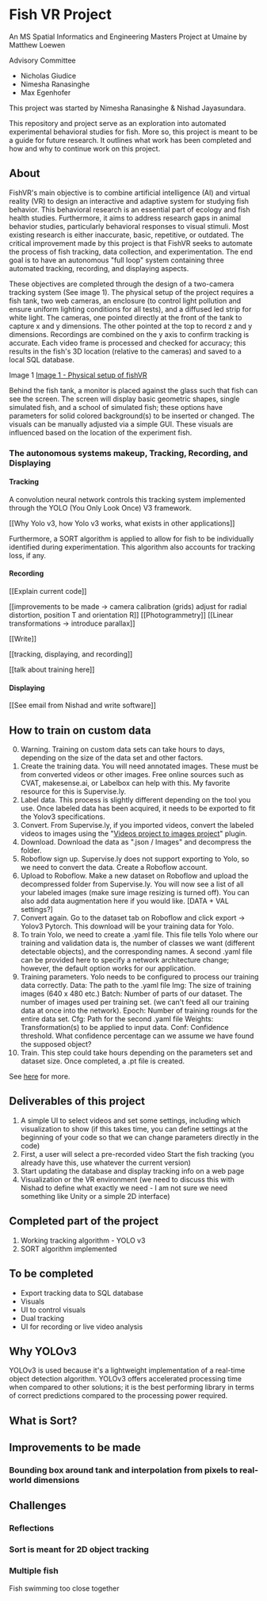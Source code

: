 # Fish VR Project

An MS Spatial Informatics and Engineering Masters Project at Umaine by Matthew Loewen

Advisory Committee

- Nicholas Giudice
- Nimesha Ranasinghe
- Max Egenhofer

This project was started by Nimesha Ranasinghe & Nishad Jayasundara.

This repository and project serve as an exploration into automated experimental behavioral studies for fish. More so, this project is meant to be a guide for future research. It outlines what work has been completed and how and why to continue work on this project.

## About

FishVR's main objective is to combine artificial intelligence (AI) and virtual reality (VR) to design an interactive and adaptive system for studying fish behavior. This behavioral research is an essential part of ecology and fish health studies. Furthermore, it aims to address research gaps in animal behavior studies, particularly behavioral responses to visual stimuli. Most existing research is either inaccurate, basic, repetitive, or outdated. The critical improvement made by this project is that FishVR seeks to automate the process of fish tracking, data collection, and experimentation. The end goal is to have an autonomous "full loop" system containing three automated tracking, recording, and displaying aspects.

These objectives are completed through the design of a two-camera tracking system (See image 1). The physical setup of the project requires a fish tank, two web cameras, an enclosure (to control light pollution and ensure uniform lighting conditions for all tests), and a diffused led strip for white light. The cameras, one pointed directly at the front of the tank to capture x and y dimensions. The other pointed at the top to record z and y dimensions. Recordings are combined on the y axis to confirm tracking is accurate. Each video frame is processed and checked for accuracy; this results in the fish's 3D location (relative to the cameras) and saved to a local SQL database.

Image 1
[Image 1 - Physical setup of fishVR](https://github.com/mattdoescode/FishProject/blob/master/frame%20differencing/graphics/illustration_without_dimensions.jpg)

Behind the fish tank, a monitor is placed against the glass such that fish can see the screen. The screen will display basic geometric shapes, single simulated fish, and a school of simulated fish; these options have parameters for solid colored background(s) to be inserted or changed. The visuals can be manually adjusted via a simple GUI. These visuals are influenced based on the location of the experiment fish.

### The autonomous systems makeup, Tracking, Recording, and Displaying

#### Tracking

A convolution neural network controls this tracking system implemented through the YOLO (You Only Look Once) V3 framework.

[[Why Yolo v3, how Yolo v3 works, what exists in other applications]]

Furthermore, a SORT algorithm is applied to allow for fish to be individually identified during experimentation. This algorithm also accounts for tracking loss, if any.

#### Recording

[[Explain current code]]

[[improvements to be made -> camera calibration (grids) adjust for radial distortion, position T and orientation R]]
[[Photogrammetry]]
[[Linear transformations -> introduce parallax]]

[[Write]]

[[tracking, displaying, and recording]]

[[talk about training here]]

#### Displaying

[[See email from Nishad and write software]]

## How to train on custom data

0. Warning. Training on custom data sets can take hours to days, depending on the size of the data set and other factors.
1. Create the training data. You will need annotated images. These must be from converted videos or other images. Free online sources such as CVAT, makesense.ai, or Labelbox can help with this. My favorite resource for this is Supervise.ly.
2. Label data. This process is slightly different depending on the tool you use. Once labeled data has been acquired, it needs to be exported to fit the Yolov3 specifications.
3. Convert. From Supervise.ly, if you imported videos, convert the labeled videos to images using the "[Videos project to images project](https://app.supervise.ly/ecosystem/apps/supervisely-ecosystem%2Fturn-video-project-into-images)" plugin.
4. Download. Download the data as ".json / Images" and decompress the folder.
5. Roboflow sign up. Supervise.ly does not support exporting to Yolo, so we need to convert the data. Create a Roboflow account.
6. Upload to Roboflow. Make a new dataset on Roboflow and upload the decompressed folder from Supervise.ly. You will now see a list of all your labeled images (make sure image resizing is turned off). You can also add data augmentation here if you would like. [DATA + VAL settings?]
7. Convert again. Go to the dataset tab on Roboflow and click export -> Yolov3 Pytorch. This download will be your training data for Yolo.
8. To train Yolo, we need to create a .yaml file. This file tells Yolo where our training and validation data is, the number of classes we want (different detectable objects), and the corresponding names. A second .yaml file can be provided here to specify a network architecture change; however, the default option works for our application.
9. Training parameters. Yolo needs to be configured to process our training data correctly.
   Data: The path to the .yaml file
   Img: The size of training images (640 x 480 etc.)
   Batch: Number of parts of our dataset. The number of images used per training set. (we can't feed all our training data at once into the network).
   Epoch: Number of training rounds for the entire data set.
   Cfg: Path for the second .yaml file
   Weights: Transformation(s) to be applied to input data.
   Conf: Confidence threshold. What confidence percentage can we assume we have found the supposed object?
10. Train. This step could take hours depending on the parameters set and dataset size. Once completed, a .pt file is created.

See [here](https://github.com/ultralytics/yolov3/wiki/Train-Custom-Data) for more.

## Deliverables of this project

1. A simple UI to select videos and set some settings, including which visualization to show (if this takes time, you can define settings at the beginning of your code so that we can change parameters directly in the code)
2. First, a user will select a pre-recorded video
   Start the fish tracking (you already have this, use whatever the current version)
3. Start updating the database and display tracking info on a web page
4. Visualization or the VR environment (we need to discuss this with Nishad to define what exactly we need - I am not sure we need something like Unity or a simple 2D interface)

## Completed part of the project

1. Working tracking algorithm - YOLO v3
2. SORT algorithm implemented

## To be completed

- Export tracking data to SQL database
- Visuals
- UI to control visuals
- Dual tracking
- UI for recording or live video analysis

## Why YOLOv3

YOLOv3 is used because it's a lightweight implementation of a real-time object detection algorithm. YOLOv3 offers accelerated processing time when compared to other solutions; it is the best performing library in terms of correct predictions compared to the processing power required.

## What is Sort?

## Improvements to be made

### Bounding box around tank and interpolation from pixels to real-world dimensions

## Challenges

### Reflections

### Sort is meant for 2D object tracking

### Multiple fish

Fish swimming too close together
